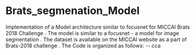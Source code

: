 # Brats_segmenation_Model
Implementation of a Model architecture similar to focusnet for MICCAI Brats 2018 Challenge . 
The model is similar to a focusnet - a model for image segmentation . 
The dataset is available on the MICCAI website as a part of Brats-2018 challenge . 
The Code is organized as follows: --
  cca


